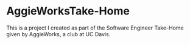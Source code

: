 # AggieWorksTake-Home

This is a project I created as part of the Software Engineer Take-Home given by AggieWorks, a club at UC Davis.